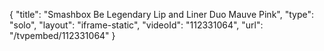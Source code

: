 {
    "title": "Smashbox Be Legendary Lip and Liner Duo  Mauve Pink",
    "type": "solo",
    "layout": "iframe-static",
    "videoId": "112331064",
    "url": "\/tvpembed\/112331064"
}